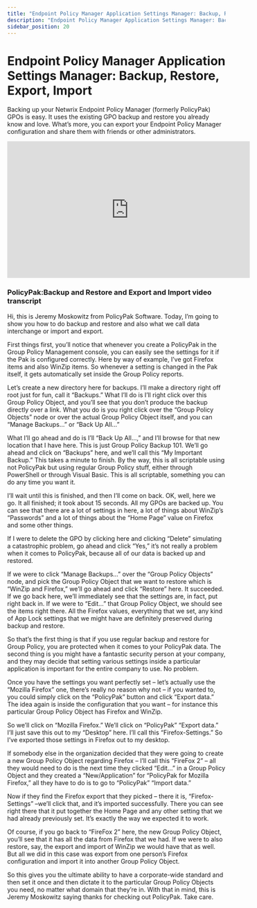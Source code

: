 ```yaml
---
title: "Endpoint Policy Manager Application Settings Manager: Backup, Restore, Export, Import"
description: "Endpoint Policy Manager Application Settings Manager: Backup, Restore, Export, Import"
sidebar_position: 20
---
```


# Endpoint Policy Manager Application Settings Manager: Backup, Restore, Export, Import

Backing up your Netwrix Endpoint Policy Manager (formerly PolicyPak) GPOs is easy. It uses the
existing GPO backup and restore you already know and love. What’s more, you can export your Endpoint
Policy Manager configuration and share them with friends or other administrators.

<iframe width="560" height="315" src="https://www.youtube.com/embed/lrudKeb-BBw?si=mybm8aSnJJgyjbs5" title="YouTube video player" frameborder="0" allow="accelerometer; autoplay; clipboard-write; encrypted-media; gyroscope; picture-in-picture; web-share" referrerpolicy="strict-origin-when-cross-origin" allowfullscreen></iframe>

### PolicyPak:Backup and Restore and Export and Import video transcript

Hi, this is Jeremy Moskowitz from PolicyPak Software. Today, I’m going to show you how to do backup
and restore and also what we call data interchange or import and export.

First things first, you’ll notice that whenever you create a PolicyPak in the Group Policy
Management console, you can easily see the settings for it if the Pak is configured correctly. Here
by way of example, I’ve got Firefox items and also WinZip items. So whenever a setting is changed in
the Pak itself, it gets automatically set inside the Group Policy reports.

Let’s create a new directory here for backups. I’ll make a directory right off root just for fun,
call it “Backups.” What I’ll do is I’ll right click over this Group Policy Object, and you’ll see
that you don’t produce the backup directly over a link. What you do is you right click over the
“Group Policy Objects” node or over the actual Group Policy Object itself, and you can “Manage
Backups…” or “Back Up All…”

What I’ll go ahead and do is I’ll “Back Up All…,” and I’ll browse for that new location that I have
here. This is just Group Policy Backup 101. We’ll go ahead and click on “Backups” here, and we’ll
call this “My Important Backup.” This takes a minute to finish. By the way, this is all scriptable
using not PolicyPak but using regular Group Policy stuff, either through PowerShell or through
Visual Basic. This is all scriptable, something you can do any time you want it.

I’ll wait until this is finished, and then I’ll come on back. OK, well, here we go. It all finished;
it took about 15 seconds. All my GPOs are backed up. You can see that there are a lot of settings in
here, a lot of things about WinZip’s “Passwords” and a lot of things about the “Home Page” value on
Firefox and some other things.

If I were to delete the GPO by clicking here and clicking “Delete” simulating a catastrophic
problem, go ahead and click “Yes,” it’s not really a problem when it comes to PolicyPak, because all
of our data is backed up and restored.

If we were to click “Manage Backups…” over the “Group Policy Objects” node, and pick the Group
Policy Object that we want to restore which is “WinZip and Firefox,” we’ll go ahead and click
“Restore” here. It succeeded. If we go back here, we’ll immediately see that the settings are, in
fact, put right back in. If we were to “Edit…” that Group Policy Object, we should see the items
right there. All the Firefox values, everything that we set, any kind of App Lock settings that we
might have are definitely preserved during backup and restore.

So that’s the first thing is that if you use regular backup and restore for Group Policy, you are
protected when it comes to your PolicyPak data. The second thing is you might have a fantastic
security person at your company, and they may decide that setting various settings inside a
particular application is important for the entire company to use. No problem.

Once you have the settings you want perfectly set – let’s actually use the “Mozilla Firefox” one,
there’s really no reason why not – if you wanted to, you could simply click on the “PolicyPak”
button and click “Export data.” The idea again is inside the configuration that you want – for
instance this particular Group Policy Object has Firefox and WinZip.

So we’ll click on “Mozilla Firefox.” We’ll click on “PolicyPak” “Export data.” I’ll just save this
out to my “Desktop” here. I’ll call this “Firefox-Settings.” So I’ve exported those settings in
Firefox out to my desktop.

If somebody else in the organization decided that they were going to create a new Group Policy
Object regarding Firefox – I’ll call this “FireFox 2” – all they would need to do is the next time
they clicked “Edit…” in a Group Policy Object and they created a “New/Application” for “PolicyPak
for Mozilla Firefox,” all they have to do is to go to “PolicyPak” “Import data.”

Now if they find the Firefox export that they picked – there it is, “Firefox-Settings” –we’ll click
that, and it’s imported successfully. There you can see right there that it put together the Home
Page and any other setting that we had already previously set. It’s exactly the way we expected it
to work.

Of course, if you go back to “FireFox 2” here, the new Group Policy Object, you’ll see that it has
all the data from Firefox that we had. If we were to also restore, say, the export and import of
WinZip we would have that as well. But all we did in this case was export from one person’s Firefox
configuration and import it into another Group Policy Object.

So this gives you the ultimate ability to have a corporate-wide standard and then set it once and
then dictate it to the particular Group Policy Objects you need, no matter what domain that they’re
in. With that in mind, this is Jeremy Moskowitz saying thanks for checking out PolicyPak. Take care.
